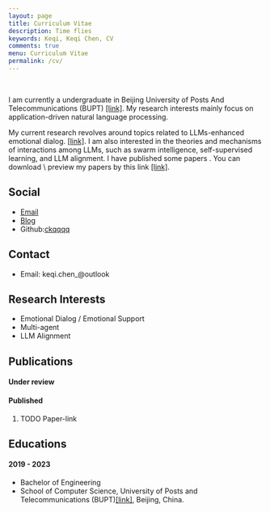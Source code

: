 ```yaml
---
layout: page
title: Curriculum Vitae
description: Time flies
keywords: Keqi, Keqi Chen, CV
comments: true
menu: Curriculum Vitae
permalink: /cv/
---
```

<br>

I am currently a undergraduate in Beijing University of Posts And Telecommunications (BUPT) [[link]](https://www.bupt.edu.cn/).
My research interests mainly focus on application-driven natural language processing.

My current research revolves around topics related to LLMs-enhanced emotional dialog. [[link]](TODOLink). I am also interested in the theories and mechanisms of interactions among LLMs, such as swarm intelligence, self-supervised learning, and LLM alignment.
I have published some papers . You can download \ preview my papers by this link [[link]](TODOLINK).

## Social

<!-- - 知乎@[沙漏](https://zhihu.com/people/zou-you-50) -->
- [Email](keqi.chen_@outlook)
- [Blog](http://ckqqqq.github.io)
- Github:[ckqqqq](https://github.com/)

## Contact

- Email: keqi.chen_@outlook

## Research Interests

- Emotional Dialog / Emotional Support
- Multi-agent 
- LLM Alignment  

## Publications

#### Under review 

#### Published

1. TODO Paper-link

## Educations

<!-- - CSC visiting PhD student, University of Hamburg, Germany[[link]](https://tams.informatik.uni-hamburg.de/people/zou/)
- Technical Aspects of Multimodal Systems (TAMS)
- Advisor: Prof. Jianwei Zhang[[homepage]](https://tams.informatik.uni-hamburg.de/people/zhang/) -->

#### 2019 - 2023

- Bachelor of Engineering
- School of Computer Science, University of Posts and Telecommunications (BUPT)[[link]](https://www.bupt.edu.cn/), Beijing, China.

<!-- ## Awards & Honors -->

<!-- - 2020: CSC Scholarship for visiting PhD student.
- 2019: Third class Scholarship for PhD. students, UESTC.
- 2018: Third class Scholarship for PhD. students, UESTC.
- 2018: First Prize of National Postgraduate/Graduate innovation and Entrepreneurship Competition
- 2017: First class Scholarship for PhD. students, UESTC.
- 2016: First class Scholarship for Postgraduate/Graduate students, UESTC.
- 2015: Outstanding Awards for Postgraduate/Graduate students, UESTC.
- 2014: National First Prize of the Ninth National Undergraduate Freescale Smart Car Competition.
- 2014: National Scholarship for Undergraduate students, UESTC. -->
<!-- - 2013: First class Scholarship for Undergraduate students, UESTC.
- 2012: National Scholarship for Undergraduate students, UESTC. -->

